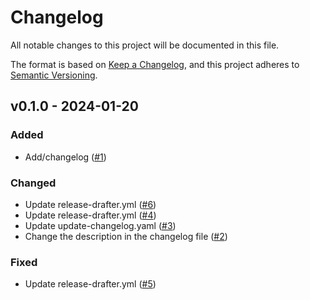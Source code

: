 # Changelog

All notable changes to this project will be documented in this file.

The format is based on [Keep a Changelog](https://keepachangelog.com/en/1.0.0/),
and this project adheres to [Semantic Versioning](https://semver.org/spec/v2.0.0.html).

## v0.1.0 - 2024-01-20

### Added

- Add/changelog ([#1](https://github.com/cherifsouare/ads-campaign-analytics/pull/1))

### Changed

- Update release-drafter.yml ([#6](https://github.com/cherifsouare/ads-campaign-analytics/pull/6))
- Update release-drafter.yml ([#4](https://github.com/cherifsouare/ads-campaign-analytics/pull/4))
- Update update-changelog.yaml ([#3](https://github.com/cherifsouare/ads-campaign-analytics/pull/3))
- Change the description in the changelog file ([#2](https://github.com/cherifsouare/ads-campaign-analytics/pull/2))

### Fixed

- Update release-drafter.yml ([#5](https://github.com/cherifsouare/ads-campaign-analytics/pull/5))
